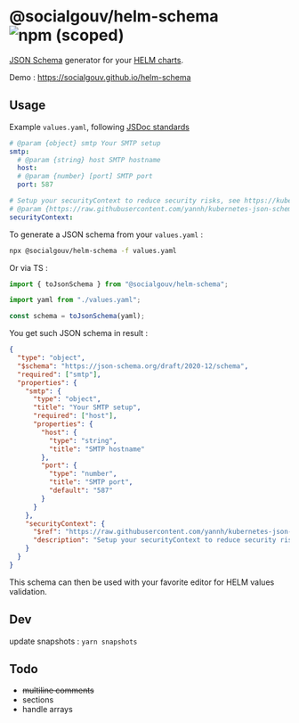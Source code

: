 # @socialgouv/helm-schema ![npm (scoped)](https://img.shields.io/npm/v/%40socialgouv/helm-schema)

[JSON Schema](https://json-schema.org) generator for your [HELM charts](https://helm.sh).

Demo : https://socialgouv.github.io/helm-schema

## Usage

Example `values.yaml`, following [JSDoc standards](https://devhints.io/jsdoc)

```yaml
# @param {object} smtp Your SMTP setup
smtp:
  # @param {string} host SMTP hostname
  host:
  # @param {number} [port] SMTP port
  port: 587

# Setup your securityContext to reduce security risks, see https://kubernetes.io/docs/tasks/configure-pod-container/security-context/
# @param {https://raw.githubusercontent.com/yannh/kubernetes-json-schema/master/v1.24.0/_definitions.json#/definitions/io.k8s.api.core.v1.PodSecurityContext} [securityContext]
securityContext:
```

To generate a JSON schema from your `values.yaml` :

```sh
npx @socialgouv/helm-schema -f values.yaml
```

Or via TS :

```js
import { toJsonSchema } from "@socialgouv/helm-schema";

import yaml from "./values.yaml";

const schema = toJsonSchema(yaml);
```

You get such JSON schema in result :

```json
{
  "type": "object",
  "$schema": "https://json-schema.org/draft/2020-12/schema",
  "required": ["smtp"],
  "properties": {
    "smtp": {
      "type": "object",
      "title": "Your SMTP setup",
      "required": ["host"],
      "properties": {
        "host": {
          "type": "string",
          "title": "SMTP hostname"
        },
        "port": {
          "type": "number",
          "title": "SMTP port",
          "default": "587"
        }
      }
    },
    "securityContext": {
      "$ref": "https://raw.githubusercontent.com/yannh/kubernetes-json-schema/master/v1.24.0/_definitions.json#/definitions/io.k8s.api.core.v1.PodSecurityContext",
      "description": "Setup your securityContext to reduce security risks, see https://kubernetes.io/docs/tasks/configure-pod-container/security-context/"
    }
  }
}
```

This schema can then be used with your favorite editor for HELM values validation.

## Dev

update snapshots : `yarn snapshots`

## Todo

- ~~multiline comments~~
- sections
- handle arrays
